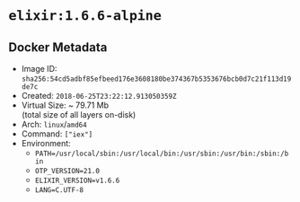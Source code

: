# `elixir:1.6.6-alpine`

## Docker Metadata

- Image ID: `sha256:54cd5adbf85efbeed176e3608180be374367b5353676bcb0d7c21f113d19de7c`
- Created: `2018-06-25T23:22:12.913050359Z`
- Virtual Size: ~ 79.71 Mb  
  (total size of all layers on-disk)
- Arch: `linux`/`amd64`
- Command: `["iex"]`
- Environment:
  - `PATH=/usr/local/sbin:/usr/local/bin:/usr/sbin:/usr/bin:/sbin:/bin`
  - `OTP_VERSION=21.0`
  - `ELIXIR_VERSION=v1.6.6`
  - `LANG=C.UTF-8`
